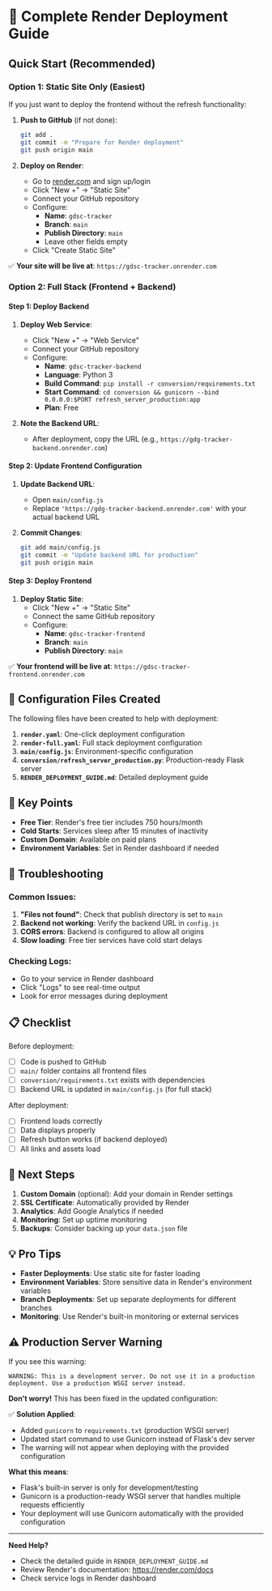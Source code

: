 # 🚀 Complete Render Deployment Guide

## Quick Start (Recommended)

### Option 1: Static Site Only (Easiest)
If you just want to deploy the frontend without the refresh functionality:

1. **Push to GitHub** (if not done):
   ```bash
   git add .
   git commit -m "Prepare for Render deployment"
   git push origin main
   ```

2. **Deploy on Render**:
   - Go to [render.com](https://render.com) and sign up/login
   - Click "New +" → "Static Site"
   - Connect your GitHub repository
   - Configure:
     - **Name**: `gdsc-tracker`
     - **Branch**: `main`
     - **Publish Directory**: `main`
     - Leave other fields empty
   - Click "Create Static Site"

✅ **Your site will be live at**: `https://gdsc-tracker.onrender.com`

### Option 2: Full Stack (Frontend + Backend)

#### Step 1: Deploy Backend
1. **Deploy Web Service**:
   - Click "New +" → "Web Service"
   - Connect your GitHub repository
   - Configure:
     - **Name**: `gdsc-tracker-backend`
     - **Language**: Python 3
     - **Build Command**: `pip install -r conversion/requirements.txt`
     - **Start Command**: `cd conversion && gunicorn --bind 0.0.0.0:$PORT refresh_server_production:app`
     - **Plan**: Free

2. **Note the Backend URL**:
   - After deployment, copy the URL (e.g., `https://gdg-tracker-backend.onrender.com`)

#### Step 2: Update Frontend Configuration
1. **Update Backend URL**:
   - Open `main/config.js`
   - Replace `'https://gdg-tracker-backend.onrender.com'` with your actual backend URL

2. **Commit Changes**:
   ```bash
   git add main/config.js
   git commit -m "Update backend URL for production"
   git push origin main
   ```

#### Step 3: Deploy Frontend
1. **Deploy Static Site**:
   - Click "New +" → "Static Site"
   - Connect the same GitHub repository
   - Configure:
     - **Name**: `gdsc-tracker-frontend`
     - **Branch**: `main`
     - **Publish Directory**: `main`

✅ **Your frontend will be live at**: `https://gdsc-tracker-frontend.onrender.com`

## 🔧 Configuration Files Created

The following files have been created to help with deployment:

1. **`render.yaml`**: One-click deployment configuration
2. **`render-full.yaml`**: Full stack deployment configuration
3. **`main/config.js`**: Environment-specific configuration
4. **`conversion/refresh_server_production.py`**: Production-ready Flask server
5. **`RENDER_DEPLOYMENT_GUIDE.md`**: Detailed deployment guide

## 🎯 Key Points

- **Free Tier**: Render's free tier includes 750 hours/month
- **Cold Starts**: Services sleep after 15 minutes of inactivity
- **Custom Domain**: Available on paid plans
- **Environment Variables**: Set in Render dashboard if needed

## 🐛 Troubleshooting

### Common Issues:

1. **"Files not found"**: Check that publish directory is set to `main`
2. **Backend not working**: Verify the backend URL in `config.js`
3. **CORS errors**: Backend is configured to allow all origins
4. **Slow loading**: Free tier services have cold start delays

### Checking Logs:
- Go to your service in Render dashboard
- Click "Logs" to see real-time output
- Look for error messages during deployment

## 📋 Checklist

Before deployment:
- [ ] Code is pushed to GitHub
- [ ] `main/` folder contains all frontend files
- [ ] `conversion/requirements.txt` exists with dependencies
- [ ] Backend URL is updated in `main/config.js` (for full stack)

After deployment:
- [ ] Frontend loads correctly
- [ ] Data displays properly
- [ ] Refresh button works (if backend deployed)
- [ ] All links and assets load

## 🎉 Next Steps

1. **Custom Domain** (optional): Add your domain in Render settings
2. **SSL Certificate**: Automatically provided by Render
3. **Analytics**: Add Google Analytics if needed
4. **Monitoring**: Set up uptime monitoring
5. **Backups**: Consider backing up your `data.json` file

## 💡 Pro Tips

- **Faster Deployments**: Use static site for faster loading
- **Environment Variables**: Store sensitive data in Render's environment variables
- **Branch Deployments**: Set up separate deployments for different branches
- **Monitoring**: Use Render's built-in monitoring or external services

## ⚠️ Production Server Warning

If you see this warning:
```
WARNING: This is a development server. Do not use it in a production deployment. Use a production WSGI server instead.
```

**Don't worry!** This has been fixed in the updated configuration:

✅ **Solution Applied**: 
- Added `gunicorn` to `requirements.txt` (production WSGI server)
- Updated start command to use Gunicorn instead of Flask's dev server
- The warning will not appear when deploying with the provided configuration

**What this means**:
- Flask's built-in server is only for development/testing
- Gunicorn is a production-ready WSGI server that handles multiple requests efficiently
- Your deployment will use Gunicorn automatically with the provided configuration

---

**Need Help?** 
- Check the detailed guide in `RENDER_DEPLOYMENT_GUIDE.md`
- Review Render's documentation: https://render.com/docs
- Check service logs in Render dashboard